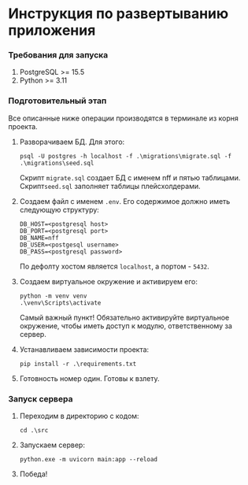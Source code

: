 # Инструкция по развертыванию приложения

### Требования для запуска
1. PostgreSQL >= 15.5
2. Python >= 3.11

### Подготовительный этап
Все описанные ниже операции производятся в терминале из корня проекта.

1. Разворачиваем БД. Для этого:
   ```
   psql -U postgres -h localhost -f .\migrations\migrate.sql -f .\migrations\seed.sql
   ```
   Скрипт ```migrate.sql``` создает БД с именем nff и пятью таблицами. 
   Скрипт```seed.sql``` заполняет таблицы плейсхолдерами.
2. Создаем файл с именем ```.env```. Его содержимое должно иметь следующую структуру:
   ```
   DB_HOST=<postgresql host>
   DB_PORT=<postgresql port>
   DB_NAME=nff
   DB_USER=<postgesql username>
   DB_PASS=<postgresql password>
   ```
   По дефолту хостом является ```localhost```, а портом - ```5432```.
3. Создаем виртуальное окружение и активируем его:
   ```
   python -m venv venv
   .\venv\Scripts\activate
   ```
   Самый важный пункт! Обязательно активируйте виртуальное окружение, чтобы иметь доступ к модулю, ответственному за сервер.

4. Устанавливаем зависимости проекта:
   ```
   pip install -r .\requirements.txt
   ```
5. Готовность номер один. Готовы к взлету.

### Запуск сервера
1. Переходим в директорию с кодом:
   ```
   cd .\src
   ```
2. Запускаем сервер:
   ```
   python.exe -m uvicorn main:app --reload
   ```
3. Победа!